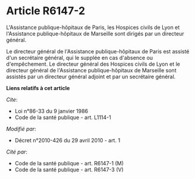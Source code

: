 # Article R6147-2

L'Assistance publique-hôpitaux de Paris, les Hospices civils de Lyon et l'Assistance publique-hôpitaux de Marseille sont
dirigés par un directeur général. 

Le directeur général de l'Assistance publique-hôpitaux de Paris est assisté d'un secrétaire général, qui le supplée en cas
d'absence ou d'empêchement. Le directeur général des Hospices civils de Lyon et le directeur général de l'Assistance
publique-hôpitaux de Marseille sont assistés par un directeur général adjoint et par un secrétaire général.

**Liens relatifs à cet article**

_Cite_:

  - Loi n°86-33 du 9 janvier 1986
  - Code de la santé publique - art. L1114-1

_Modifié par_:

  - Décret n°2010-426 du 29 avril 2010 - art. 1

_Cité par_:

  - Code de la santé publique - art. R6147-1 (M)
  - Code de la santé publique - art. R6147-3 (V)
